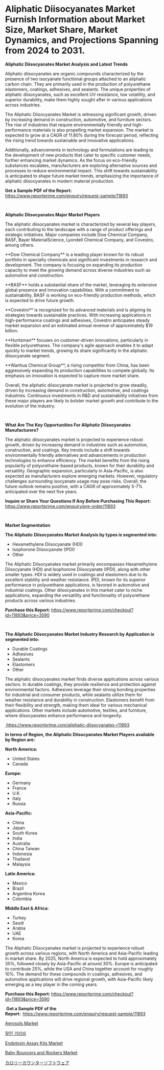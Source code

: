 <p><h1>Aliphatic Diisocyanates Market Furnish Information about Market Size, Market Share, Market Dynamics, and Projections Spanning from 2024 to 2031.</h1></p><p><strong>Aliphatic Diisocyanates Market Analysis and Latest Trends</strong></p>
<p><p>Aliphatic diisocyanates are organic compounds characterized by the presence of two isocyanate functional groups attached to an aliphatic carbon chain. They are primarily used in the production of polyurethane elastomers, coatings, adhesives, and sealants. The unique properties of aliphatic diisocyanates, such as excellent UV resistance, low volatility, and superior durability, make them highly sought after in various applications across industries.</p><p>The Aliphatic Diisocyanates Market is witnessing significant growth, driven by increasing demand in construction, automotive, and furniture sectors. The rise of industries that require environmentally friendly and high-performance materials is also propelling market expansion. The market is expected to grow at a CAGR of 11.80% during the forecast period, reflecting the rising trend towards sustainable and innovative applications.</p><p>Additionally, advancements in technology and formulations are leading to the development of new products that cater to specific customer needs, further enhancing market dynamics. As the focus on eco-friendly substances escalates, manufacturers are exploring alternative sources and processes to reduce environmental impact. This shift towards sustainability is anticipated to shape future market trends, emphasizing the importance of aliphatic diisocyanates in modern material production.</p></p>
<p><strong>Get a Sample PDF of the Report:&nbsp;</strong> <a href="https://www.reportprime.com/enquiry/request-sample/11893">https://www.reportprime.com/enquiry/request-sample/11893</a></p>
<p>&nbsp;</p>
<p><strong>Aliphatic Diisocyanates Major Market Players</strong></p>
<p><p>The aliphatic diisocyanates market is characterized by several key players, each contributing to the landscape with a range of product offerings and strategic initiatives. Major companies include Dow Chemical Company, BASF, Bayer MaterialScience, Lyondell Chemical Company, and Covestro, among others. </p><p>**Dow Chemical Company** is a leading player known for its robust portfolio in specialty chemicals and significant investments in research and development. The company is focusing on expanding its production capacity to meet the growing demand across diverse industries such as automotive and construction.</p><p>**BASF** holds a substantial share of the market, leveraging its extensive global presence and innovation capabilities. With a commitment to sustainability, BASF is working on eco-friendly production methods, which is expected to drive future growth.</p><p>**Covestro** is recognized for its advanced materials and is aligning its strategies towards sustainable practices. With increasing applications in high-performance coatings and adhesives, Covestro anticipates steady market expansion and an estimated annual revenue of approximately $19 billion.</p><p>**Huntsman** focuses on customer-driven innovations, particularly in flexible polyurethanes. The company's agile approach enables it to adapt quickly to market trends, growing its share significantly in the aliphatic diisocyanate segment.</p><p>**Wanhua Chemical Group**, a rising competitor from China, has been aggressively expanding its production capabilities to compete globally. Its emphasis on innovation is expected to capture more market share.</p><p>Overall, the aliphatic diisocyanate market is projected to grow steadily, driven by increasing demand in construction, automotive, and coatings industries. Continuous investments in R&D and sustainability initiatives from these major players are likely to bolster market growth and contribute to the evolution of the industry.</p></p>
<p>&nbsp;</p>
<p><strong>What Are The Key Opportunities For Aliphatic Diisocyanates Manufacturers?</strong></p>
<p><p>The aliphatic diisocyanates market is projected to experience robust growth, driven by increasing demand in industries such as automotive, construction, and coatings. Key trends include a shift towards environmentally friendly alternatives and advancements in production technologies to enhance efficiency. The market benefits from the rising popularity of polyurethane-based products, known for their durability and versatility. Geographic expansion, particularly in Asia-Pacific, is also expected as manufacturers explore emerging markets. However, regulatory challenges surrounding isocyanate usage may pose risks. Overall, the future outlook remains positive, with a CAGR of approximately 5-7% anticipated over the next five years.</p></p>
<p><strong>Inquire or Share Your Questions If Any Before Purchasing This Report:</strong> <a href="https://www.reportprime.com/enquiry/pre-order/11893">https://www.reportprime.com/enquiry/pre-order/11893</a></p>
<p>&nbsp;</p>
<p><strong>Market Segmentation</strong></p>
<p><strong>The Aliphatic Diisocyanates Market Analysis by types is segmented into:</strong></p>
<p><ul><li>Hexamethylene Diisocyanate (HDI)</li><li>Isophorone Diisocyanate (IPDI)</li><li>Other</li></ul></p>
<p><p>The Aliphatic Diisocyanates market primarily encompasses Hexamethylene Diisocyanate (HDI) and Isophorone Diisocyanate (IPDI), along with other smaller types. HDI is widely used in coatings and elastomers due to its excellent stability and weather resistance. IPDI, known for its superior performance in polyurethane applications, is favored in automotive and industrial coatings. Other diisocyanates in this market cater to niche applications, expanding the versatility and functionality of polyurethane products across various industries.</p></p>
<p><strong>Purchase this Report:&nbsp;</strong><a href="https://www.reportprime.com/checkout?id=11893&price=3590">https://www.reportprime.com/checkout?id=11893&price=3590</a></p>
<p>&nbsp;</p>
<p><strong>The Aliphatic Diisocyanates Market Industry Research by Application is segmented into:</strong></p>
<p><ul><li>Durable Coatings</li><li>Adhesives</li><li>Sealants</li><li>Elastomers</li><li>Other</li></ul></p>
<p><p>The aliphatic diisocyanates market finds diverse applications across various sectors. In durable coatings, they provide resilience and protection against environmental factors. Adhesives leverage their strong bonding properties for industrial and consumer products, while sealants utilize them for weather resistance and durability in construction. Elastomers benefit from their flexibility and strength, making them ideal for various mechanical applications. Other markets include automotive, textiles, and furniture, where diisocyanates enhance performance and longevity.</p></p>
<p><a href="https://www.reportprime.com/aliphatic-diisocyanates-r11893">&nbsp;https://www.reportprime.com/aliphatic-diisocyanates-r11893</a></p>
<p><strong>In terms of Region, the Aliphatic Diisocyanates Market Players available by Region are:</strong></p>
<p>
    <p> <strong> North America: </strong>
        <ul>
            <li>United States</li>
            <li>Canada</li>
        </ul>
        </p> 
    <p> <strong> Europe: </strong>
        <ul>
            <li>Germany</li>
            <li>France</li>
            <li>U.K.</li>
            <li>Italy</li>
            <li>Russia</li>
        </ul>
        </p> 
    <p> <strong> Asia-Pacific: </strong>
        <ul>
            <li>China</li>
            <li>Japan</li>
            <li>South Korea</li>
            <li>India</li>
            <li>Australia</li>
            <li>China Taiwan</li>
            <li>Indonesia</li>
            <li>Thailand</li>
            <li>Malaysia</li>
        </ul>
        </p> 
    <p> <strong> Latin America: </strong>
        <ul>
            <li>Mexico</li>
            <li>Brazil</li>
            <li>Argentina Korea</li>
            <li>Colombia</li>
        </ul>
        </p> 
    <p> <strong> Middle East & Africa: </strong>
        <ul>
            <li>Turkey</li>
            <li>Saudi</li>
            <li>Arabia</li>
            <li>UAE</li>
            <li>Korea</li>
        </ul>
    </p>
    </p>
<p><p>The Aliphatic Diisocyanates market is projected to experience robust growth across various regions, with North America and Asia-Pacific leading in market share. By 2025, North America is expected to hold approximately 35%, followed closely by Asia-Pacific at around 30%. Europe is anticipated to contribute 25%, while the USA and China together account for roughly 10%. The demand for these compounds in coatings, adhesives, and automotive applications will drive regional growth, with Asia-Pacific likely emerging as a key player in the coming years.</p></p>
<p><strong>Purchase this Report: </strong><a href="https://www.reportprime.com/checkout?id=11893&price=3590">https://www.reportprime.com/checkout?id=11893&price=3590</a></p>
<p>&nbsp;<strong>Get a Sample PDF of the Report:&nbsp;&nbsp;</strong><a href="https://www.reportprime.com/enquiry/request-sample/11893">https://www.reportprime.com/enquiry/request-sample/11893</a></p>
<p><strong></strong></p>
<p><p><a href="https://github.com/ChiragRp1/Market-Research-Report-List-6/blob/main/aerosols-market.md">Aerosols Market</a></p><p><a href="https://medium.com/@chungcameron76/2024%EB%85%84%EB%B6%80%ED%84%B0-2031%EB%85%84%EA%B9%8C%EC%A7%80%EC%9D%98-%EA%B8%80%EB%A1%9C%EB%B2%8C-%EA%B1%B4%EC%A1%B0-%EA%B0%80%EB%A6%AC%EB%B9%84-%EC%8B%9C%EC%9E%A5-%EB%B6%80%EB%AC%B8%EC%9D%98-%EC%8B%9C%EC%9E%A5-%EB%8F%99%ED%96%A5-%EB%B0%8F-%EB%AF%B8%EB%9E%98-%EC%A0%84%EB%A7%9D-750ce7523ad9">말린 가리비</a></p><p><a href="https://medium.com/@mslonkoss21/endotoxin-assay-kits-market-global-market-insights-and-sales-trends-2024-to-2031-c541b9e5ae09">Endotoxin Assay Kits Market</a></p><p><a href="https://issuu.com/reportprime-2/docs/baby-bouncers-and-rockers-market-si_dd87c133b6406d">Baby Bouncers and Rockers Market</a></p><p><a href="https://medium.com/@ridleydamion/%E3%82%AB%E3%83%AD%E3%83%AA%E3%83%BC%E3%82%AB%E3%82%A6%E3%83%B3%E3%82%BF%E3%83%BC%E3%82%BD%E3%83%95%E3%83%88%E3%82%A6%E3%82%A7%E3%82%A2%E5%B8%82%E5%A0%B4%E3%81%AE%E3%82%B5%E3%82%A4%E3%82%BA-%E3%82%B7%E3%82%A7%E3%82%A2-%E3%81%8A%E3%82%88%E3%81%B3%E3%83%88%E3%83%AC%E3%83%B3%E3%83%89%E5%88%86%E6%9E%90%E3%83%AC%E3%83%9D%E3%83%BC%E3%83%88-%E3%82%A8%E3%83%B3%E3%83%89%E3%83%A6%E3%83%BC%E3%82%BA-%E5%80%8B%E4%BA%BA%E3%83%A6%E3%83%BC%E3%82%B6%E3%83%BC-%E5%95%86%E6%A5%AD%E3%83%A6%E3%83%BC%E3%82%B6%E3%83%BC-%E5%88%A5-%E5%8E%9F%E6%9D%90%E6%96%99%E5%88%A5-2031%E5%B9%B4%E3%81%BE%E3%81%A7%E3%81%AE%E4%BA%88%E6%B8%AC%E5%90%AB%E3%82%81-512d613fcf21">カロリーカウンターソフトウェア</a></p></p>